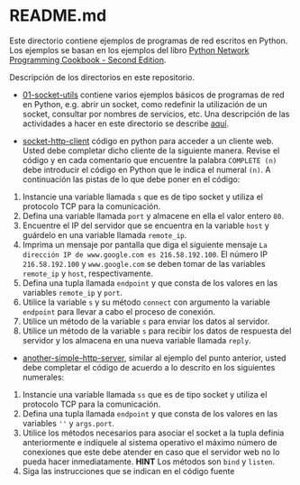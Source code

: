 # README.md

Este directorio contiene ejemplos de programas de red escritos en Python. 
Los ejemplos se basan en los ejemplos del libro [Python Network Programming Cookbook - Second Edition](https://www.amazon.com/Python-Network-Programming-Cookbook-Second-ebook/dp/B073V2PDPF/ref=sr_1_1?ie=UTF8&qid=1507039527&sr=8-1&keywords=python+network+programming+cookbook+-+second+edition).

Descripción de los directorios en este repositorio.

* [01-socket-utils](01-socket-utils) contiene varios ejemplos básicos de programas de red en Python, e.g. abrir un socket, como redefinir la utilización de un socket, consultar por nombres de servicios, etc. 
Una descripción de las actividades a hacer en este directorio se describe [aquí](https://docs.google.com/a/correounivalle.edu.co/document/d/1b3p-bW66SLxTmQwygN38oc0u0MkzLFq4FwbD3bI0Kp4/edit?usp=sharing).

* [socket-http-client](socket-http-client) código en python para acceder a un cliente web. 
Usted debe completar dicho cliente de la siguiente manera. 
Revise el código y en cada comentario que encuentre la palabra `COMPLETE (n)` debe introducir el código en Python que le indica el numeral `(n)`. 
A continuación las pistas de lo que debe poner en el código:

 1. Instancie una variable llamada `s` que es de tipo socket y utiliza el protocolo TCP para la comunicación.
 2. Defina una variable llamada `port` y almacene en ella el valor entero `80`.
 3. Encuentre el IP del servidor que se encuentra en la variable `host` y guárdelo en una variable llamada `remote_ip`.
 4. Imprima un mensaje por pantalla que diga el siguiente mensaje `La dirección IP de www.google.com es 216.58.192.100`. El número IP `216.58.192.100` y `www.google.com` se deben tomar de las variables `remote_ip` y `host`, respectivamente.
 5. Defina una tupla llamada `endpoint` y que consta de los valores en las variables `remote_ip` y `port`.
 6. Utilice la variable `s` y su método `connect` con argumento la variable `endpoint` para llevar a cabo el proceso de conexión.
 7. Utilice un método de la variable `s` para enviar los datos al servidor.
 8. Utilice un método de la variable `s` para recibir los datos de respuesta del servidor y los almacena en una nueva variable llamada `reply`. 

* [another-simple-http-server](another-simple-http-server), similar al ejemplo del punto anterior, usted debe completar el código de acuerdo a lo descrito en los siguientes numerales:

 1. Instancie una variable llamada `ss` que es de tipo socket y utiliza el protocolo TCP para la comunicación.
 2. Defina una tupla llamada `endpoint` y que consta de los valores en las variables `''` y `args.port`.
 3. Utilice los métodos necesarios para asociar el socket a la tupla definia anteriormente e indíquele al sistema operativo el máximo número de conexiones que este debe atender en caso que el servidor web no lo pueda hacer inmediatamente. **HINT** Los métodos son `bind` y `listen`.
 4. Siga las instrucciones que se indican en el código fuente
